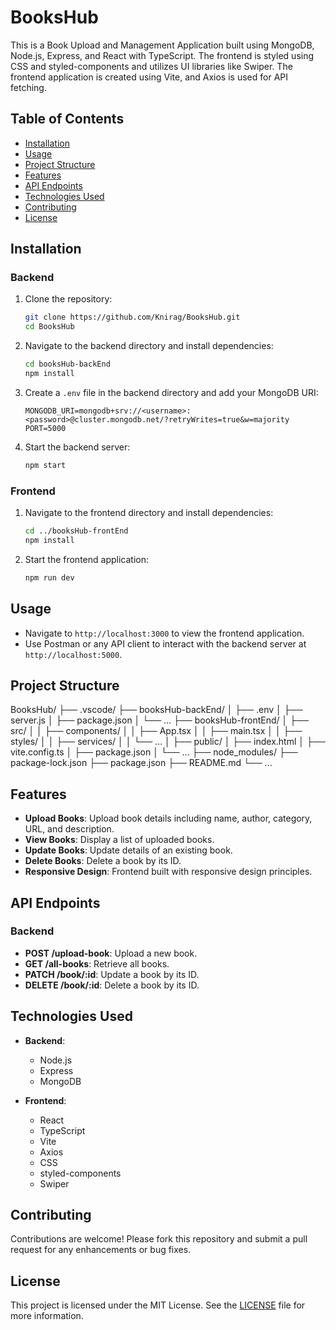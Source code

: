 # BooksHub

This is a Book Upload and Management Application built using MongoDB, Node.js, Express, and React with TypeScript. The frontend is styled using CSS and styled-components and utilizes UI libraries like Swiper. The frontend application is created using Vite, and Axios is used for API fetching.

## Table of Contents

- [Installation](#installation)
- [Usage](#usage)
- [Project Structure](#project-structure)
- [Features](#features)
- [API Endpoints](#api-endpoints)
- [Technologies Used](#technologies-used)
- [Contributing](#contributing)
- [License](#license)

## Installation

### Backend

1. Clone the repository:

   ```bash
   git clone https://github.com/Knirag/BooksHub.git
   cd BooksHub
   ```

2. Navigate to the backend directory and install dependencies:

   ```bash
   cd booksHub-backEnd
   npm install
   ```

3. Create a `.env` file in the backend directory and add your MongoDB URI:

   ```env
   MONGODB_URI=mongodb+srv://<username>:<password>@cluster.mongodb.net/?retryWrites=true&w=majority
   PORT=5000
   ```

4. Start the backend server:
   ```bash
   npm start
   ```

### Frontend

1. Navigate to the frontend directory and install dependencies:

   ```bash
   cd ../booksHub-frontEnd
   npm install
   ```

2. Start the frontend application:
   ```bash
   npm run dev
   ```

## Usage

- Navigate to `http://localhost:3000` to view the frontend application.
- Use Postman or any API client to interact with the backend server at `http://localhost:5000`.

## Project Structure

BooksHub/
├── .vscode/
├── booksHub-backEnd/
│ ├── .env
│ ├── server.js
│ ├── package.json
│ └── ...
├── booksHub-frontEnd/
│ ├── src/
│ │ ├── components/
│ │ ├── App.tsx
│ │ ├── main.tsx
│ │ ├── styles/
│ │ ├── services/
│ │ └── ...
│ ├── public/
│ ├── index.html
│ ├── vite.config.ts
│ ├── package.json
│ └── ...
├── node_modules/
├── package-lock.json
├── package.json
├── README.md
└── ...

## Features

- **Upload Books**: Upload book details including name, author, category, URL, and description.
- **View Books**: Display a list of uploaded books.
- **Update Books**: Update details of an existing book.
- **Delete Books**: Delete a book by its ID.
- **Responsive Design**: Frontend built with responsive design principles.

## API Endpoints

### Backend

- **POST /upload-book**: Upload a new book.
- **GET /all-books**: Retrieve all books.
- **PATCH /book/:id**: Update a book by its ID.
- **DELETE /book/:id**: Delete a book by its ID.

## Technologies Used

- **Backend**:

  - Node.js
  - Express
  - MongoDB

- **Frontend**:
  - React
  - TypeScript
  - Vite
  - Axios
  - CSS
  - styled-components
  - Swiper

## Contributing

Contributions are welcome! Please fork this repository and submit a pull request for any enhancements or bug fixes.

## License

This project is licensed under the MIT License. See the [LICENSE](LICENSE) file for more information.
